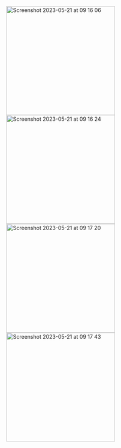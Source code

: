 
<img width="290" alt="Screenshot 2023-05-21 at 09 16 06" src="https://github.com/itzmalith/Lumo-Notes/assets/84328437/4cd5c063-5572-4aee-a238-4890d13865d4">
<img width="290" alt="Screenshot 2023-05-21 at 09 16 24" src="https://github.com/itzmalith/Lumo-Notes/assets/84328437/9481a6dd-8b0e-4885-ad23-f61123506188">
<img width="290" alt="Screenshot 2023-05-21 at 09 17 20" src="https://github.com/itzmalith/Lumo-Notes/assets/84328437/ff310a41-3b18-43a9-9793-ae79cdddf0cc">
<img width="290" alt="Screenshot 2023-05-21 at 09 17 43" src="https://github.com/itzmalith/Lumo-Notes/assets/84328437/1285e864-10e9-443f-935e-f419a6717662">
